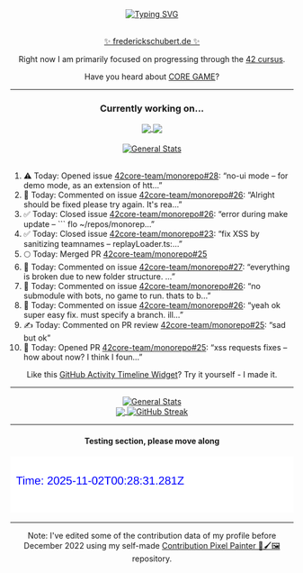 <div align="center">
	<a href="https://git.io/typing-svg"><img src="https://readme-typing-svg.demolab.com?font=Fira+Code&size=30&pause=1000&color=70A5FD&background=1A1B27&center=true&vCenter=true&repeat=false&random=false&width=550&lines=%F0%9F%91%8B+Hello+World!+I'm+Freddy!+%F0%9F%96%96" alt="Typing SVG" /></a>
</div>
<br>
<div align="center">
	<p></p><a href="https://frederickschubert.de">✨ frederickschubert.de ✨</a></p>
	<p>Right now I am primarily focused on progressing through the <a href="https://github.com/FreddyMSchubert/42_cursus">42 cursus</a>.</p>
	<p>Have you heard about <a href="https://coregame.de/">CORE GAME</a>?</p>
</div>

<hr>

<div align="center">

### Currently working on...

<!-- [![current_repo](https://github-readme-stats.vercel.app/api/pin/?username=FreddyMSchubert&repo=Crafty_Concoctions&theme=tokyonight)](https://github.com/FreddyMSchubert/Crafty_Concoctions) -->

<div align="center">
	<a href="https://github.com/Reptudn/42_transcendence" target="_blank">
		<img align="center" src="https://github-readme-stats.vercel.app/api/pin/?username=Reptudn&repo=42_transcendence&theme=tokyonight" />
	</a>
	<a href="https://github.com/42core-team/monorepo" target="_blank">
		<img align="center" src="https://github-readme-stats.vercel.app/api/pin/?username=42core-team&repo=monorepo&theme=tokyonight" />
	</a>
</div>

<br>

<div align="center">
	<a href="https://github.com/FreddyMSchubert/42_cursus" target="_blank">
		<img align="center" src="https://github-readme-stats.vercel.app/api/pin/?username=FreddyMSchubert&repo=42_cursus&theme=tokyonight" alt="General Stats" />
	</a>
</div>

<br>

<div align="left">
<ol>
<!-- ACTIVITY:START -->
<li>⚠️ Today: Opened issue <a href="https://github.com/42core-team/monorepo/issues/28">42core-team/monorepo#28</a>: “no-ui mode – for demo mode, as an extension of htt…”</li>
<li>💬 Today: Commented on issue <a href="https://github.com/42core-team/monorepo/issues/26#issuecomment-3210149754">42core-team/monorepo#26</a>: “Alright should be fixed please try again. It's rea…”</li>
<li>✅ Today: Closed issue <a href="https://github.com/42core-team/monorepo/issues/26">42core-team/monorepo#26</a>: “error during make update – ``` flo ~/repos/monorep…”</li>
<li>✅ Today: Closed issue <a href="https://github.com/42core-team/monorepo/issues/23">42core-team/monorepo#23</a>: “fix XSS by sanitizing teamnames – replayLoader.ts:…”</li>
<li>🌕 Today: Merged PR <a href="https://github.com/42core-team/monorepo/pull/25">42core-team/monorepo#25</a></li>
<li>💬 Today: Commented on issue <a href="https://github.com/42core-team/monorepo/issues/27#issuecomment-3209998568">42core-team/monorepo#27</a>: “everything is broken due to new folder structure. …”</li>
<li>💬 Today: Commented on issue <a href="https://github.com/42core-team/monorepo/issues/26#issuecomment-3209994622">42core-team/monorepo#26</a>: “no submodule with bots, no game to run. thats to b…”</li>
<li>💬 Today: Commented on issue <a href="https://github.com/42core-team/monorepo/issues/26#issuecomment-3209990700">42core-team/monorepo#26</a>: “yeah ok super easy fix. must specify a branch. ill…”</li>
<li>✍️ Today: Commented on PR review <a href="https://github.com/42core-team/monorepo/pull/25#discussion_r2290534388">42core-team/monorepo#25</a>: “sad but ok”</li>
<li>🚀 Today: Opened PR <a href="https://github.com/42core-team/monorepo/pull/25">42core-team/monorepo#25</a>: “xss requests fixes – how about now? I think I foun…”</li>
<!-- ACTIVITY:END -->
</ol>
</div>

Like this [GitHub Activity Timeline Widget](https://github.com/FreddyMSchubert/github-activity-timeline)? Try it yourself - I made it.

<hr>

<div align="center">
	<a href="https://github.com/anuraghazra/github-readme-stats" target="_blank">
		<img height=200 align="center" src="https://github-readme-stats.vercel.app/api?username=FreddyMSchubert&show_icons=true&theme=tokyonight&card_width=650" alt="General Stats" />
	</a>
</div>

<div align="center">
	<a href="https://github.com/anuraghazra/github-readme-stats" target="_blank">
		<img height=200 align="center" src="https://github-readme-stats.vercel.app/api/top-langs/?username=FreddyMSchubert&layout=donut&theme=tokyonight&card_width=320">
	</a>
	<a href="https://github.com/DenverCoder1/github-readme-streak-stats" target="_blank">
		<img height=200 align="center" src="https://streak-stats.demolab.com?user=FreddyMSchubert&theme=tokyonight&date_format=j%20M%5B%20Y%5D&card_width=320&card_height=200&hide_total_contributions=true" alt="GitHub Streak" />
	</a>
</div>

<hr>

#### Testing section, please move along

![GitHub Defenders SVG](https://github.com/FreddyMSchubert/FreddyMSchubert/blob/github_defenders_output/output.svg)

<hr>

Note: I've edited some of the contribution data of my profile before December 2022 using my self-made [Contribution Pixel Painter 🎨🖌️🖼️](https://github.com/FreddyMSchubert/contribution-pixel-painter) repository.
